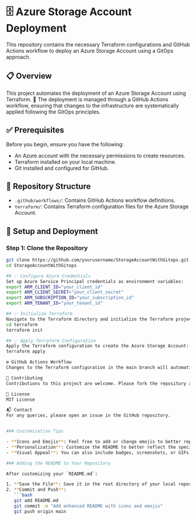 # 🗄️ Azure Storage Account Deployment

This repository contains the necessary Terraform configurations and GitHub Actions workflow to deploy an Azure Storage Account using a GitOps approach.

## 📋 Overview

This project automates the deployment of an Azure Storage Account using Terraform. 🚀 The deployment is managed through a GitHub Actions workflow, ensuring that changes to the infrastructure are systematically applied following the GitOps principles.

## ✅ Prerequisites

Before you begin, ensure you have the following:
- An Azure account with the necessary permissions to create resources.
- Terraform installed on your local machine.
- Git installed and configured for GitHub.

## 📁 Repository Structure

- `.github/workflows/`: Contains GitHub Actions workflow definitions.
- `terraform/`: Contains Terraform configuration files for the Azure Storage Account.

## 🚀 Setup and Deployment

### Step 1: Clone the Repository

```bash
git clone https://github.com/yourusername/StorageAccountWithGitops.git
cd StorageAccountWithGitops

## ✅ Configure Azure Credentials
Set up Azure Service Principal credentials as environment variables:
export ARM_CLIENT_ID="your_client_id"
export ARM_CLIENT_SECRET="your_client_secret"
export ARM_SUBSCRIPTION_ID="your_subscription_id"
export ARM_TENANT_ID="your_tenant_id"

## ✅ Initialize Terraform
Navigate to the Terraform directory and initialize the Terraform project:
cd terraform
terraform init

## ✅ Apply Terraform Configuration
Apply the Terraform configuration to create the Azure Storage Account:
terraform apply

⚙️ GitHub Actions Workflow
Changes to the Terraform configuration in the main branch will automatically trigger the GitHub Actions workflow, which applies the Terraform configuration to the Azure environment.

🤝 Contributing
Contributions to this project are welcome. Please fork the repository and submit a pull request for any enhancements.

📜 License
MIT License

📬 Contact
For any queries, please open an issue in the GitHub repository.


### Customization Tips

- **Icons and Emojis**: Feel free to add or change emojis to better represent specific sections or points in your README.
- **Personalization**: Customize the README to better reflect the specifics of your project. This includes repository URLs, project details, and any additional instructions or relevant information.
- **Visual Appeal**: You can also include badges, screenshots, or GIFs for a more visually appealing README.

### Adding the README to Your Repository

After customizing your `README.md`:

1. **Save the File**: Save it in the root directory of your local repository.
2. **Commit and Push**:
   ```bash
   git add README.md
   git commit -m "Add enhanced README with icons and emojis"
   git push origin main

